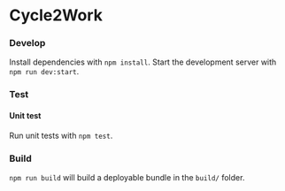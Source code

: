 # Cycle2Work

### Develop

Install dependencies with `npm install`. Start the development server with
`npm run dev:start`.

### Test

#### Unit test

Run unit tests with `npm test`.

### Build

`npm run build` will build a deployable bundle in the `build/` folder.